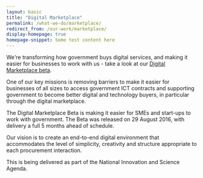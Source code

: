 ```yaml
---
layout: basic
title: "Digital Marketplace"
permalink: /what-we-do/marketplace/
redirect_from: /our-work/marketplace/
display-homepage: true
homepage-snippet: Some test content here
---
```


We're transforming how government buys digital services, and making it easier for businesses to work with us - take a look at our [Digital Marketplace beta](https://www.gov.au/marketplace).

One of our key missions is removing barriers to make it easier for businesses of all sizes to access government ICT contracts and supporting government to become better digital and technology buyers, in particular through the digital marketplace.

The Digital Marketplace Beta is making it easier for SMEs and start-ups to work with government. The Beta was released on 29 August 2016, with delivery a full 5 months ahead of schedule.

Our vision is to create an end-to-end digital environment that accommodates the level of simplicity, creativity and structure appropriate to each procurement interaction.

This is being delivered as part of the National Innovation and Science Agenda.
